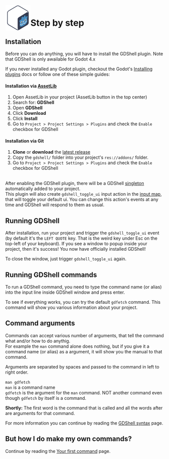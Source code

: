 <a href="https://github.com/Kubulambula/Godot-GDShell">
  <img src="../../../docs/assets/logo.png" align="left" width="80" height="80">
</a>

# Step by step


## Installation

Before you can do anything, you will have to install the GDShell plugin. Note that GDShell is only awailable for Godot 4.x

If you never installed any Godot plugin, checkout the Godot's [Installing plugins](https://docs.godotengine.org/en/latest/tutorials/plugins/editor/installing_plugins.html?highlight=installing%20plugins) docs or follow one of these simple guides:

#### Installation via [AssetLib](https://godotengine.org/asset-library/asset/1526)
1. Open AssetLib in your project (AssetLib button in the top center)
2. Search for: **GDShell**
3. Open **GDShell**
4. Click **Download**
5. Click **Install**
6. Go to `Project > Project Settings > Plugins` and check the `Enable` checkbox for GDShell


#### Installation via Git
1. **Clone** or **download** the [latest release](https://github.com/Kubulambula/Godot-GDShell/releases/latest)
2. Copy the `gdshell/` folder into your project's `res://addons/` folder.
3. Go to `Project > Project Settings > Plugins` and check the `Enable` checkbox for GDShell

<br>After enabling the GDShell plugin, there will be a GDShell [singleton](https://docs.godotengine.org/en/latest/tutorials/scripting/singletons_autoload.html?highlight=singletons) automatically added to your project.
<br>This plugin will also create `gdshell_toggle_ui` input action in the [input map](https://docs.godotengine.org/en/latest/tutorials/inputs/input_examples.html?highlight=input%20actions#inputmap), that will toggle your default ui.
You can change this action's events at any time and GDShell will respond to them as usual.


## Running GDShell

After installation, run your project and trigger the `gdshell_toggle_ui` event (by default it's the `LEFT QUOTE` key. That is the weird key under Esc on the top-left of your keyboard).
If you see a window to popup inside your project, then it's success! You now have officially installed GDShell!

To close the window, just trigger `gdshell_toggle_ui` again.


## Running GDShell commands

To run a GDShell command, you need to type the command name (or alias) into the input line inside GDShell window and press enter.

To see if everything works, you can try the default `gdfetch` command. This command will show you various information about your project.


## Command arguments

Commands can accept various number of arguments, that tell the command what and/or how to do anythig.<br>
For example the `man` command alone does nothing, but if you give it a command name (or alias) as a argument, it will show you the manual to that command.

Arguments are separated by spaces and passed to the command in left to right order.

`man gdfetch`<br>
`man` is a command name<br>
`gdfetch` is the argument for the `man` command. NOT another command even though `gdfetch` by itself is a command.

**Shortly:** The first word is the command that is called and all the words after are arguments for that command.

For more information you can continue by reading the [GDShell syntax](../tutorials/gdshell_syntax.md) page.


## But how I do make my own commands?
Continue by reading the [Your first command](your_first_command.md) page.


